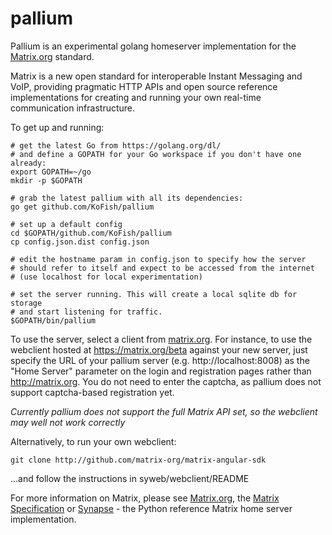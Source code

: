 pallium
=======

Pallium is an experimental golang homeserver implementation for the [Matrix.org](matrix.org) standard.

Matrix is a new open standard for interoperable Instant Messaging and VoIP, providing pragmatic
HTTP APIs and open source reference implementations for creating and running your own real-time
communication infrastructure. 

To get up and running:

    # get the latest Go from https://golang.org/dl/
    # and define a GOPATH for your Go workspace if you don't have one already:
    export GOPATH=~/go
    mkdir -p $GOPATH

    # grab the latest pallium with all its dependencies:
    go get github.com/KoFish/pallium

    # set up a default config
    cd $GOPATH/github.com/KoFish/pallium
    cp config.json.dist config.json

    # edit the hostname param in config.json to specify how the server
    # should refer to itself and expect to be accessed from the internet
    # (use localhost for local experimentation)

    # set the server running. This will create a local sqlite db for storage
    # and start listening for traffic.
    $GOPATH/bin/pallium

To use the server, select a client from [matrix.org](matrix.org).  For instance, to use
the webclient hosted at https://matrix.org/beta against your new server, just specify
the URL of your pallium server (e.g. http://localhost:8008) as the "Home Server" parameter
on the login and registration pages rather than http://matrix.org.  You do not need to
enter the captcha, as pallium does not support captcha-based registration yet.

*Currently pallium does not support the full Matrix API set, so the webclient may well not
work correctly*

Alternatively, to run your own webclient:

    git clone http://github.com/matrix-org/matrix-angular-sdk

...and follow the instructions in syweb/webclient/README

For more information on Matrix, please see [Matrix.org](matrix.org), the
[Matrix Specification](github.com/matrix-org/matrix-doc/tree/master/specification) or
[Synapse](github.com/matrix-org/synapse) - the Python reference Matrix home server implementation.
